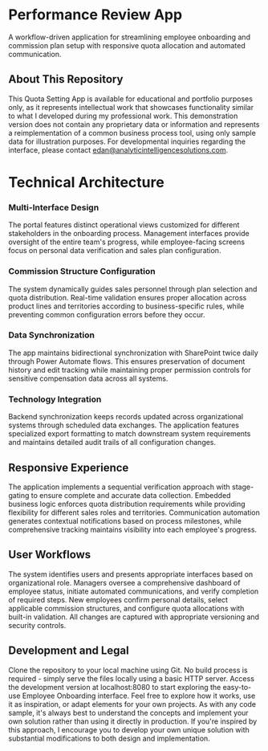 # Performance Review App
A workflow-driven application for streamlining employee onboarding and commission plan setup with responsive quota allocation and automated communication.

## About This Repository
This Quota Setting App is available for educational and portfolio purposes only, as it represents intellectual work that showcases functionality similar to what I developed during my professional work. This demonstration version does not contain any proprietary data or information and represents a reimplementation of a common business process tool, using only sample data for illustration purposes. For developmental inquiries regarding the interface, please contact edan@analyticintelligencesolutions.com.

# Technical Architecture
### Multi-Interface Design
The portal features distinct operational views customized for different stakeholders in the onboarding process. Management interfaces provide oversight of the entire team's progress, while employee-facing screens focus on personal data verification and sales plan configuration.

### Commission Structure Configuration
The system dynamically guides sales personnel through plan selection and quota distribution. Real-time validation ensures proper allocation across product lines and territories according to business-specific rules, while preventing common configuration errors before they occur.

### Data Synchronization
The app maintains bidirectional synchronization with SharePoint twice daily through Power Automate flows. This ensures preservation of document history and edit tracking while maintaining proper permission controls for sensitive compensation data across all systems.

### Technology Integration
Backend synchronization keeps records updated across organizational systems through scheduled data exchanges. The application features specialized export formatting to match downstream system requirements and maintains detailed audit trails of all configuration changes.

## Responsive Experience
The application implements a sequential verification approach with stage-gating to ensure complete and accurate data collection. Embedded business logic enforces quota distribution requirements while providing flexibility for different sales roles and territories. Communication automation generates contextual notifications based on process milestones, while comprehensive tracking maintains visibility into each employee's progress.

## User Workflows
The system identifies users and presents appropriate interfaces based on organizational role. Managers oversee a comprehensive dashboard of employee status, initiate automated communications, and verify completion of required steps. New employees confirm personal details, select applicable commission structures, and configure quota allocations with built-in validation. All changes are captured with appropriate versioning and security controls.

## Development and Legal
Clone the repository to your local machine using Git. No build process is required - simply serve the files locally using a basic HTTP server. Access the development version at localhost:8080 to start exploring the easy-to-use Employee Onboarding interface. Feel free to explore how it works, use it as inspiration, or adapt elements for your own projects. As with any code sample, it's always best to understand the concepts and implement your own solution rather than using it directly in production. If you're inspired by this approach, I encourage you to develop your own unique solution with substantial modifications to both design and implementation.
